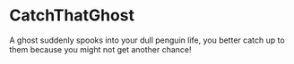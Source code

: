 # CatchThatGhost
 A ghost suddenly spooks into your dull penguin life, you better catch up to them because you might not get another chance!
